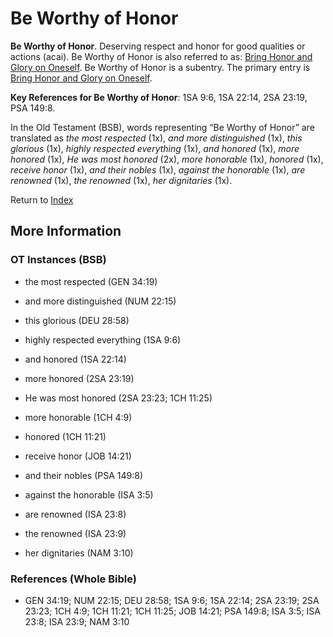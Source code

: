 # Be Worthy of Honor
**Be Worthy of Honor**. 
Deserving respect and honor for good qualities or actions (acai). 
Be Worthy of Honor is also referred to as: 
[Bring Honor and Glory on Oneself](BringHonorAndGloryOnOneself.md). 
Be Worthy of Honor is a subentry. The primary entry is 
[Bring Honor and Glory on Oneself](BringHonorAndGloryOnOneself.md). 


**Key References for Be Worthy of Honor**: 
1SA 9:6, 1SA 22:14, 2SA 23:19, PSA 149:8. 


In the Old Testament (BSB), words representing “Be Worthy of Honor” are translated as 
*the most respected* (1x), *and more distinguished* (1x), *this glorious* (1x), *highly respected everything* (1x), *and honored* (1x), *more honored* (1x), *He was most honored* (2x), *more honorable* (1x), *honored* (1x), *receive honor* (1x), *and their nobles* (1x), *against the honorable* (1x), *are renowned* (1x), *the renowned* (1x), *her dignitaries* (1x). 




Return to [Index](00-Index.md)

## More Information

### OT Instances (BSB)

* the most respected (GEN 34:19)

* and more distinguished (NUM 22:15)

* this glorious (DEU 28:58)

* highly respected everything (1SA 9:6)

* and honored (1SA 22:14)

* more honored (2SA 23:19)

* He was most honored (2SA 23:23; 1CH 11:25)

* more honorable (1CH 4:9)

* honored (1CH 11:21)

* receive honor (JOB 14:21)

* and their nobles (PSA 149:8)

* against the honorable (ISA 3:5)

* are renowned (ISA 23:8)

* the renowned (ISA 23:9)

* her dignitaries (NAM 3:10)



### References (Whole Bible)

* GEN 34:19; NUM 22:15; DEU 28:58; 1SA 9:6; 1SA 22:14; 2SA 23:19; 2SA 23:23; 1CH 4:9; 1CH 11:21; 1CH 11:25; JOB 14:21; PSA 149:8; ISA 3:5; ISA 23:8; ISA 23:9; NAM 3:10



